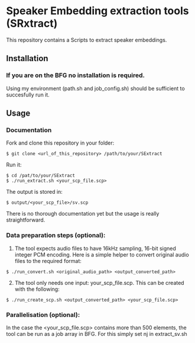 # Speaker Embedding extraction tools (SRxtract)
This repository contains a Scripts to extract speaker embeddings.

## Installation
### If you are on the BFG no installation is required.
Using my environment (path.sh and job_config.sh) should be sufficient to succesfully run it.

## Usage

### Documentation

Fork and clone this repository in your folder:
```shell
$ git clone <url_of_this_repository> /path/to/your/SExtract
```
Run it:
```shell
$ cd /pat/to/your/SExtract
$ ./run_extract.sh <your_scp_file.scp>
```

The output is stored in:
```shell
$ output/<your_scp_file>/sv.scp
```

There is no thorough documentation yet but the usage is really straightforward.

### Data preparation steps (optional):

1. The tool expects audio files to have 16kHz sampling, 16-bit signed integer PCM encoding. Here is a simple helper to convert original audio files to the required format:
```shell
$ ./run_convert.sh <original_audio_path> <output_converted_path>
```
2. The tool only needs one input: your_scp_file.scp. This can be created with the following:
```shell
$ ./run_create_scp.sh <output_converted_path> <your_scp_file.scp>
```

### Parallelisation (optional):
In the case the <your_scp_file.scp> contains more than 500 elements, the tool can be run as a job array in BFG. For this simply set nj in extract_sv.sh
